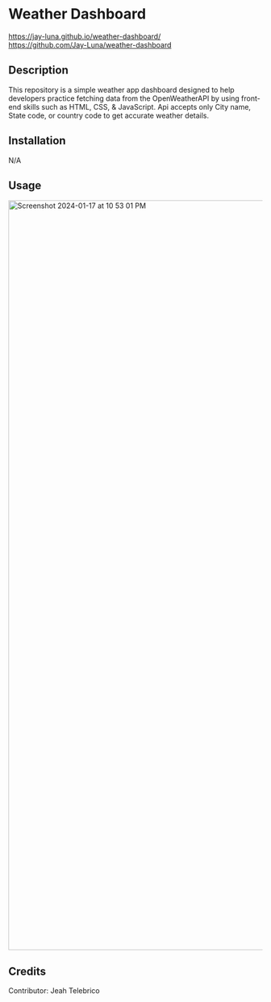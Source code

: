 # Weather Dashboard
https://jay-luna.github.io/weather-dashboard/  
https://github.com/Jay-Luna/weather-dashboard

## Description
This repository is a simple weather app dashboard designed to help developers practice fetching data from the OpenWeatherAPI by using front-end skills such as HTML, CSS, & JavaScript. Api accepts only City name, State code, or country code to get accurate weather details.


## Installation

N/A

## Usage

<img width="1488" alt="Screenshot 2024-01-17 at 10 53 01 PM" src="https://github.com/Jay-Luna/weather-dashboard/assets/139188803/6e87c243-8966-43a8-9948-6b7a33f727e0">


## Credits
Contributor: Jeah Telebrico
